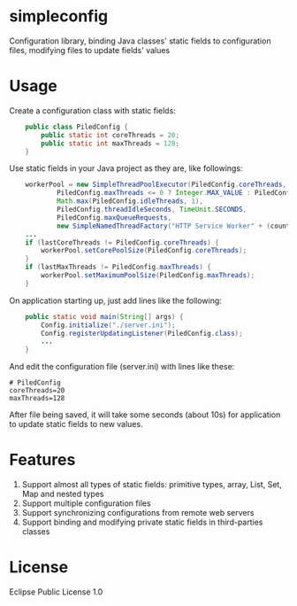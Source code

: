 # simpleconfig
Configuration library, binding Java classes' static fields to configuration files, modifying files to update fields' values

# Usage
Create a configuration class with static fields:
```java
	public class PiledConfig {
		public static int coreThreads = 20;
		public static int maxThreads = 128;
	}
```
Use static fields in your Java project as they are, like followings:
```java
	workerPool = new SimpleThreadPoolExecutor(PiledConfig.coreThreads,
			PiledConfig.maxThreads <= 0 ? Integer.MAX_VALUE : PiledConfig.maxThreads,
			Math.max(PiledConfig.idleThreads, 1),
            PiledConfig.threadIdleSeconds, TimeUnit.SECONDS,
			PiledConfig.maxQueueRequests,
            new SimpleNamedThreadFactory("HTTP Service Worker" + (count == 1 ? "" : "-" + (index + 1))));
	...
	if (lastCoreThreads != PiledConfig.coreThreads) {
		workerPool.setCorePoolSize(PiledConfig.coreThreads);
	}
	if (lastMaxThreads != PiledConfig.maxThreads) {
		workerPool.setMaximumPoolSize(PiledConfig.maxThreads);
	}
```
On application starting up, just add lines like the following:
```java
	public static void main(String[] args) {
		Config.initialize("./server.ini");
		Config.registerUpdatingListener(PiledConfig.class);
		...
	}
```
And edit the configuration file (server.ini) with lines like these:
```
# PiledConfig
coreThreads=20
maxThreads=128
```
After file being saved, it will take some seconds (about 10s) for application to update static fields to new values.

# Features
1. Support almost all types of static fields: primitive types, array, List, Set, Map and nested types
2. Support multiple configuration files
3. Support synchronizing configurations from remote web servers
4. Support binding and modifying private static fields in third-parties classes 

# License
Eclipse Public License 1.0 